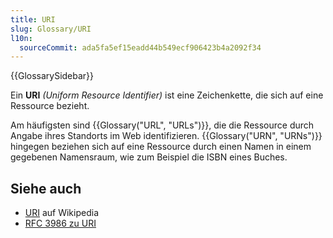 ```yaml
---
title: URI
slug: Glossary/URI
l10n:
  sourceCommit: ada5fa5ef15eadd44b549ecf906423b4a2092f34
---
```


{{GlossarySidebar}}

Ein **URI** _(Uniform Resource Identifier)_ ist eine Zeichenkette, die sich auf eine Ressource bezieht.

Am häufigsten sind {{Glossary("URL", "URLs")}}, die die Ressource durch Angabe ihres Standorts im Web identifizieren. {{Glossary("URN", "URNs")}} hingegen beziehen sich auf eine Ressource durch einen Namen in einem gegebenen Namensraum, wie zum Beispiel die ISBN eines Buches.

## Siehe auch

- [URI](https://en.wikipedia.org/wiki/URI) auf Wikipedia
- [RFC 3986 zu URI](https://datatracker.ietf.org/doc/html/rfc3986)

